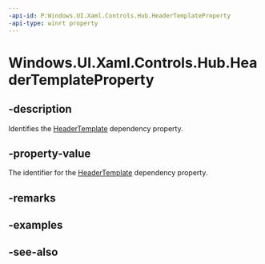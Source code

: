 ```yaml
---
-api-id: P:Windows.UI.Xaml.Controls.Hub.HeaderTemplateProperty
-api-type: winrt property
---
```


<!-- Property syntax
public Windows.UI.Xaml.DependencyProperty HeaderTemplateProperty { get; }
-->

# Windows.UI.Xaml.Controls.Hub.HeaderTemplateProperty

## -description
Identifies the [HeaderTemplate](hub_headertemplate.md) dependency property.



## -property-value
The identifier for the [HeaderTemplate](hub_headertemplate.md) dependency property.

## -remarks

## -examples

## -see-also
